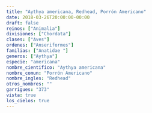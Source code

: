 ```yaml
---
title: "Aythya americana, Redhead, Porrón Americano"
date: 2018-03-26T20:00:00-00:00
draft: false
reinos: ["Animalia"]
divisiones: ["Chordata"]
clases: ["Aves"]
ordenes: ["Anseriformes"]
familias: ["Anatidae "]
generos: ["Aythya"]
especie: "americana"
nombre_cientifico: "Aythya americana"
nombre_comun: "Porrón Americano"
nombre_ingles: "Redhead"
otros_nombres: ""
garrigues: "373"
vista: true
los_cielos: true
---
```

